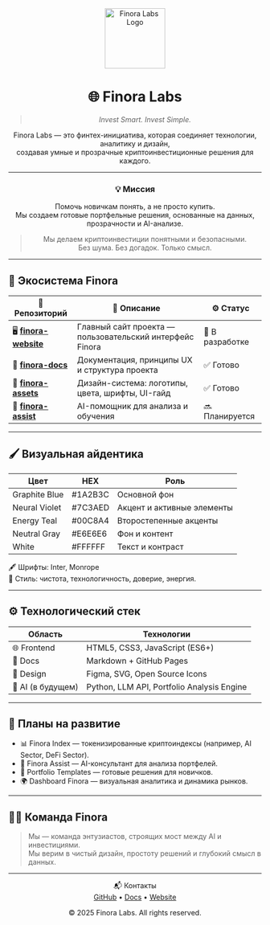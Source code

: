<div align="center">

<img src="https://raw.githubusercontent.com/FinoraLabs/finora-assets/main/logo/finora-logo.svg" width="120" alt="Finora Labs Logo">

# 🌐 Finora Labs

> _Invest Smart. Invest Simple._

Finora Labs — это финтех-инициатива, которая соединяет технологии, аналитику и дизайн,  
создавая умные и прозрачные криптоинвестиционные решения для каждого.

---

### 💡 Миссия
Помочь новичкам понять, а не просто купить.  
Мы создаем готовые портфельные решения, основанные на данных, прозрачности и AI-анализе.

> Мы делаем криптоинвестиции понятными и безопасными.  
> Без шума. Без догадок. Только смысл.

---

</div>

## 🧭 Экосистема Finora

| 🧩 Репозиторий | 📝 Описание | ⚙️ Статус |
|----------------|-------------|-----------|
| 🖥️ [**finora-website**](https://github.com/FinoraLabs/finora-website) | Главный сайт проекта — пользовательский интерфейс Finora | 🚧 В разработке |
| 📘 [**finora-docs**](https://github.com/FinoraLabs/finora-docs) | Документация, принципы UX и структура проекта | ✅ Готово |
| 🎨 [**finora-assets**](https://github.com/FinoraLabs/finora-assets) | Дизайн-система: логотипы, цвета, шрифты, UI-гайд | ✅ Готово |
| 🧠 [**finora-assist**](https://github.com/FinoraLabs/finora-assist) | AI-помощник для анализа и обучения | 🔜 Планируется |

---

## 🖌️ Визуальная айдентика

| Цвет | HEX | Роль |
|------|------|------|
| Graphite Blue | #1A2B3C | Основной фон |
| Neural Violet | #7C3AED | Акцент и активные элементы |
| Energy Teal | #00C8A4 | Второстепенные акценты |
| Neutral Gray | #E6E6E6 | Фон и контент |
| White | #FFFFFF | Текст и контраст |

🖋️ Шрифты: Inter, Monrope  
🎨 Стиль: чистота, технологичность, доверие, энергия.

---

## ⚙️ Технологический стек

| Область | Технологии |
|----------|-------------|
| 🌐 Frontend | HTML5, CSS3, JavaScript (ES6+) |
| 🧱 Docs | Markdown + GitHub Pages |
| 🎨 Design | Figma, SVG, Open Source Icons |
| 🤖 AI (в будущем) | Python, LLM API, Portfolio Analysis Engine |

---

## 🔭 Планы на развитие

- 📊 Finora Index — токенизированные криптоиндексы (например, AI Sector, DeFi Sector).  
- 💬 Finora Assist — AI-консультант для анализа портфелей.  
- 🧩 Portfolio Templates — готовые решения для новичков.  
- 🌍 Dashboard Finora — визуальная аналитика и динамика рынков.

---

## 🧑‍💻 Команда Finora

> Мы — команда энтузиастов, строящих мост между AI и инвестициями.  
> Мы верим в чистый дизайн, простоту решений и глубокий смысл в данных.

---

<div align="center">

📬 Контакты  
[GitHub](https://github.com/FinoraLabs) • [Docs](https://github.com/FinoraLabs/finora-docs) • [Website](https://github.com/FinoraLabs/finora-website)

© 2025 Finora Labs. All rights reserved.

</div>
